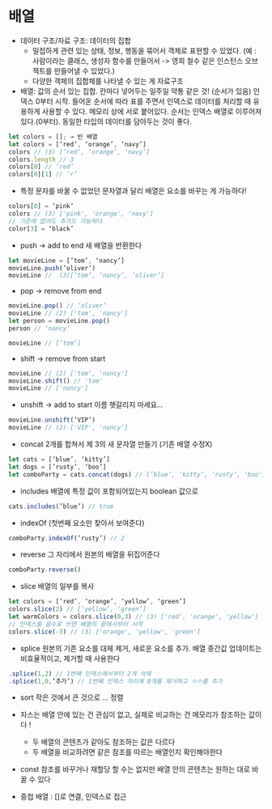 # 배열
- 데이터 구조/자료 구조: 데이터의 집합
	- 밀접하게 관련 있는 상태, 정보, 행동을 묶어서 객체로 표현할 수 있었다. (예 : 사람이라는 클래스, 생성자 함수를 만들어서 -> 영희 철수 같은 인스턴스 오브젝트를 만들어낼 수 있었다.)
  - 다양한 객체의 집합체를 나타낼 수 있는 게 자료구조
- 배열: 값의 순서 있는 집합. 칸마다 넣어두는 일주일 약통 같은 것! (순서가 있음) 인덱스 0부터 시작. 들어온 순서에 따라 표를 주면서 인덱스로 데이터를 처리할 때 유용하게 사용할 수 있다. 메모리 상에 서로 붙어있다. 순서는 인덱스 배열로 이루어져있다.(0부터). 동일한 타입의 데이터를 담아두는 것이 좋다.

```jsx
let colors = []; → 빈 배열
let colors = [’red’, ‘orange’, ‘navy’]
colors // (3) [’red’, ‘orange’, ‘navy’]
colors.length // 3
colors[0] // ‘red’
colors[0][1] // ’r’
```

- 특정 문자를 바꿀 수 없었던 문자열과 달리 배열은 요소를 바꾸는 게 가능하다!
```jsx
colors[0] = ‘pink’
colors // (3) ['pink', 'orange', 'navy']
// 기존에 없어도 추가도 가능하다
color[3] = ‘black’
```

- push → add to end
새 배열을 반환한다
```jsx
let movieLine = [’tom’, ‘nancy’]
movieLine.push(’oliver’)
movieLine //  (3)[’tom’, ‘nancy’, ’oliver’]
```

- pop → remove from end
```jsx
movieLine.pop() // ‘oliver’
movieLine // (2) ['tom', 'nancy']
let person = movieLine.pop()
person // ‘nancy’

movieLine // [’tom’]
```

- shift → remove from start
```jsx
movieLine // (2) ['tom', 'nancy']
movieLine.shift() // 'tom'
movieLine // ['nancy']
```

- unshift → add to start 이름 헷갈리지 마세요…
```jsx
movieLine.unshift(’VIP’)
movieLine // (2) ['VIP', 'nancy']
```

- concat
2개를 합쳐서 제 3의 새 문자열 만들기 (기존 배열 수정X)
```jsx
let cats = [’blue’, ‘kitty’]
let dogs = [’rusty’, ‘boo’]
let comboParty = cats.concat(dogs) // [’blue’, ‘kitty’, ’rusty’, ‘boo’]
```

- includes
배열에 특정 값이 포함되어있는지 boolean 값으로 
```jsx
cats.includes(’blue’) // true
```

- indexOf (첫번째 요소만 찾아서 보여준다)
```jsx
comboParty.indexOf(’rusty’) // 2
```

- reverse
그 자리에서 원본의 배열을 뒤집어준다

```jsx
comboParty.reverse()
```

- slice
배열의 일부를 복사

```jsx
let colors = [’red’, ‘orange’, ‘yellow’, ‘green’]
colors.slice(2) // [‘yellow’, ‘green’]
let warmColors = colors.slice(0,3) // (3) ['red', 'orange', 'yellow']
// 인덱스를 음수로 쓰면 배열의 끝에서부터 시작
colors.slice(-3) // (3) ['orange', 'yellow', 'green']
```

- splice
원본의 기존 요소를 대체 제거, 새로운 요소를 추가. 배열 중간값 업데이트는 비효율적이고, 제거할 때 사용한다

```jsx
.splice(1,2) // 1번째 인덱스에서부터 2개 삭제
.splice(1,0,’추가’) // 1번째 인덱스 자리에 0개를 제거하고 ㅇㅇ를 추가
```

- sort
작은 것에서 큰 것으로 … 정렬

- 자스는 배열 안에 있는 건 관심이 없고, 실제로 비교하는 건 메모리가 참조하는 값이다 ! 
  - 두 배열의 콘텐츠가 같아도 참조하는 값은 다르다
  - 두 배열을 비교하려면 같은 참조를 따르는 배열인지 확인해야한다
- const 참조를 바꾸거나 재할당 할 수는 없지만 배열 안의 콘텐츠는 원하는 대로 바꿀 수 있다
- 중첩 배열 : []로 연결, 인덱스로 접근

